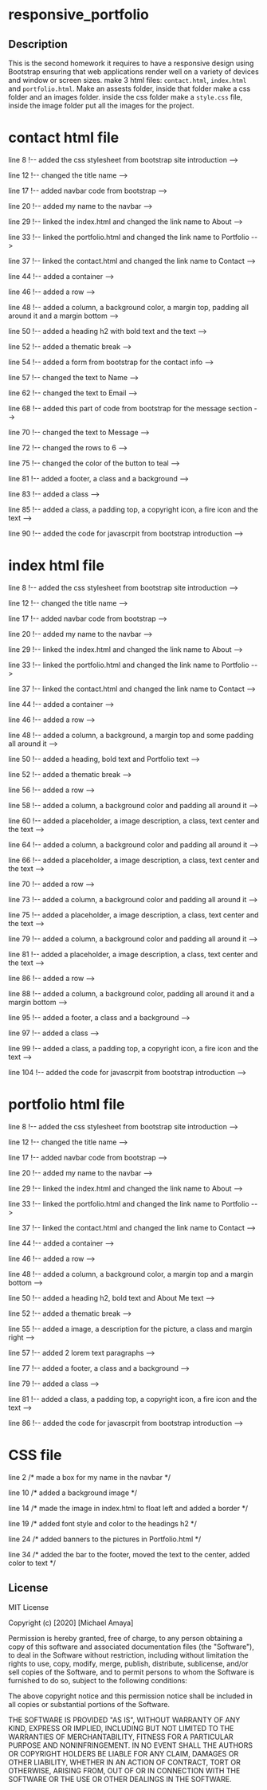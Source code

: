 # responsive_portfolio
## Description 
This is the second homework it requires to have a responsive design using Bootstrap ensuring that web applications render well on a variety of devices and window or screen sizes. make 3 html files: `contact.html`, `index.html` and `portfolio.html`. Make an assests folder, inside that folder make a css folder and an images folder. inside the css folder make a `style.css` file, inside the image folder put all the images for the project.
# contact html file
line 8 !-- added the css stylesheet from bootstrap site introduction -->

line 12 !-- changed the title name -->

line 17 !-- added navbar code from bootstrap -->

line 20 !-- added my name to the navbar -->

line 29 !-- linked the index.html and changed the link name to About -->

line 33 !-- linked the portfolio.html and changed the link name to Portfolio -->

line 37 !-- linked the contact.html and changed the link name to Contact -->

line 44 !-- added a container -->

line 46 !-- added a row -->

line 48 !-- added a column, a background color, a margin top, padding all around it and a margin bottom  -->

line 50 !-- added a heading h2 with bold text and the text -->

line 52 !-- added a thematic break -->

line 54 !-- added a form from bootstrap for the contact info -->

line 57 !-- changed the text to Name -->

line 62 !-- changed the text to Email -->

line 68 !-- added this part of code from bootstrap for the message section -->

line 70 !-- changed the text to Message -->

line 72 !-- changed the rows to 6 -->

line 75 !-- changed the color of the button to teal -->

line 81 !-- added a footer, a class and a background -->

line 83 !-- added a class -->

line 85 !-- added a class, a padding top, a copyright icon, a fire icon and the text -->

line 90 !-- added the code for javascrpit from bootstrap introduction -->

# index html file
line 8 !-- added the css stylesheet from bootstrap site introduction -->

line 12 !-- changed the title name -->

line 17 !-- added navbar code from bootstrap -->

line 20 !-- added my name to the navbar -->

line 29 !-- linked the index.html and changed the link name to About -->

line 33 !-- linked the portfolio.html and changed the link name to Portfolio -->

line 37 !-- linked the contact.html and changed the link name to Contact -->

line 44 !-- added a container -->

line 46 !-- added a row -->

line 48 !-- added a column, a background, a margin top and some padding all around it -->

line 50 !-- added a heading, bold text and Portfolio text -->

line 52 !-- added a thematic break -->

line 56 !-- added a row -->

line 58 !-- added a column, a background color and padding all around it -->

line 60 !-- added a placeholder, a image description, a class, text center and the text -->

line 64 !-- added a column, a background color and padding all around it -->

line 66 !-- added a placeholder, a image description, a class, text center and the text -->

line 70 !-- added a row -->

line 73 !-- added a column, a background color and padding all around it -->

line 75 !-- added a placeholder, a image description, a class, text center and the text -->

line 79 !-- added a column, a background color and padding all around it -->

line 81 !-- added a placeholder, a image description, a class, text center and the text -->

line 86 !-- added a row -->

line 88 !-- added a column, a background color, padding all around it and a margin bottom -->

line 95 !-- added a footer, a class and a background -->

line 97 !-- added a class -->

line 99 !-- added a class, a padding top, a copyright icon, a fire icon and the text -->

line 104 !-- added the code for javascrpit from bootstrap introduction -->

# portfolio html file
line 8 !-- added the css stylesheet from bootstrap site introduction -->

line 12 !-- changed the title name -->

line 17 !-- added navbar code from bootstrap -->

line 20 !-- added my name to the navbar -->

line 29 !-- linked the index.html and changed the link name to About -->

line 33 !-- linked the portfolio.html and changed the link name to Portfolio -->

line 37 !-- linked the contact.html and changed the link name to Contact -->

line 44 !-- added a container -->

line 46 !-- added a row -->

line 48 !-- added a column, a background color, a margin top and a margin bottom -->

line 50 !-- added a heading h2, bold text and About Me text -->

line 52 !-- added a thematic break -->

line 55 !-- added a image, a description for the picture, a class and margin right -->

line 57 !-- added 2 lorem text paragraphs -->

line 77 !-- added a footer, a class and a background -->

line 79 !-- added a class -->

line 81 !-- added a class, a padding top, a copyright icon, a fire icon and the text -->

line 86 !-- added the code for javascrpit from bootstrap introduction -->

# CSS file
line 2 /* made a box for my name in the navbar */

line 10 /* added a background image  */

line 14 /* made the image in index.html to float left and added a border */

line 19 /* added font style and color to the headings h2 */

line 24 /* added banners to the pictures in Portfolio.html  */

line 34 /* added the bar to the footer, moved the text to the center, added color to text  */

## License

MIT License

Copyright (c) [2020] [Michael Amaya]

Permission is hereby granted, free of charge, to any person obtaining a copy
of this software and associated documentation files (the "Software"), to deal
in the Software without restriction, including without limitation the rights
to use, copy, modify, merge, publish, distribute, sublicense, and/or sell
copies of the Software, and to permit persons to whom the Software is
furnished to do so, subject to the following conditions:

The above copyright notice and this permission notice shall be included in all
copies or substantial portions of the Software.

THE SOFTWARE IS PROVIDED "AS IS", WITHOUT WARRANTY OF ANY KIND, EXPRESS OR
IMPLIED, INCLUDING BUT NOT LIMITED TO THE WARRANTIES OF MERCHANTABILITY,
FITNESS FOR A PARTICULAR PURPOSE AND NONINFRINGEMENT. IN NO EVENT SHALL THE
AUTHORS OR COPYRIGHT HOLDERS BE LIABLE FOR ANY CLAIM, DAMAGES OR OTHER
LIABILITY, WHETHER IN AN ACTION OF CONTRACT, TORT OR OTHERWISE, ARISING FROM,
OUT OF OR IN CONNECTION WITH THE SOFTWARE OR THE USE OR OTHER DEALINGS IN THE
SOFTWARE.